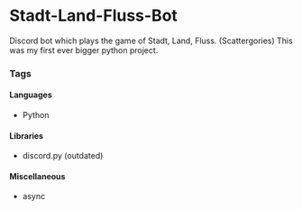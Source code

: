 # Stadt-Land-Fluss-Bot

Discord bot which plays the game of Stadt, Land, Fluss. (Scattergories)
This was my first ever bigger python project.

### Tags

#### Languages
- Python

#### Libraries
- discord.py (outdated)

#### Miscellaneous
- async
